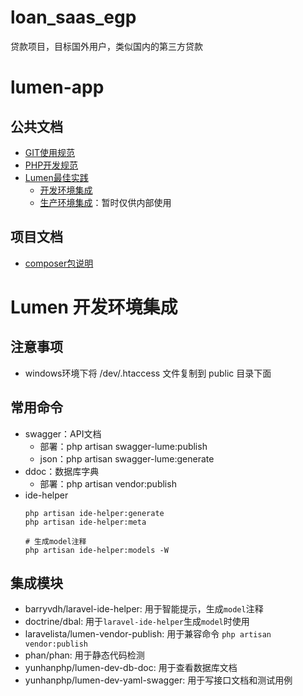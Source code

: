 # loan_saas_egp
贷款项目，目标国外用户，类似国内的第三方贷款

# lumen-app

## 公共文档
- [GIT使用规范](https://github.com/YunhanTech/overview/blob/master/rule/git.md)
- [PHP开发规范](https://github.com/YunhanPHP/overview/blob/master/dev/rule.md)
- [Lumen最佳实践](https://github.com/YunhanPHP/overview/blob/master/lumen/lumen.md)
    - [开发环境集成](https://github.com/YunhanPHP/lumen-require-dev)
    - [生产环境集成](https://code.aliyun.com/jqb-php/lumen-require)：暂时仅供内部使用
## 项目文档 
- [composer包说明](docs/composer.md)

# Lumen 开发环境集成
## 注意事项
- windows环境下将 /dev/.htaccess 文件复制到 public 目录下面

## 常用命令
- swagger：API文档
    - 部署：php artisan swagger-lume:publish
    - json：php artisan swagger-lume:generate
- ddoc：数据库字典
    - 部署：php artisan vendor:publish
- ide-helper
    ````
    php artisan ide-helper:generate
    php artisan ide-helper:meta
    
    # 生成model注释
    php artisan ide-helper:models -W

## 集成模块
- barryvdh/laravel-ide-helper: 用于智能提示，生成`model`注释
- doctrine/dbal: 用于`laravel-ide-helper`生成`model`时使用
- laravelista/lumen-vendor-publish: 用于兼容命令 `php artisan vendor:publish`
- phan/phan: 用于静态代码检测
- yunhanphp/lumen-dev-db-doc: 用于查看数据库文档
- yunhanphp/lumen-dev-yaml-swagger: 用于写接口文档和测试用例
